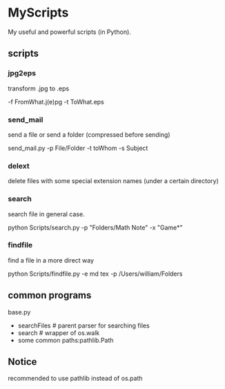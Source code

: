 # MyScripts
My useful and powerful scripts (in Python).

## scripts

### jpg2eps
transform .jpg to .eps

-f FromWhat.j(e)pg -t ToWhat.eps


### send_mail
send a file or send a folder (compressed before sending)

send_mail.py -p File/Folder -t toWhom -s Subject

### delext

delete files with some special extension names (under a certain directory)

### search
search file in general case.

python Scripts/search.py -p "Folders/Math Note" -x "Game*"

### findfile
find a file in a more direct way

python Scripts/findfile.py -e md tex -p /Users/william/Folders


## common programs

base.py

- searchFiles # parent parser for searching files
- search # wrapper of os.walk
- some common paths:pathlib.Path

## Notice
recommended to use pathlib instead of os.path
